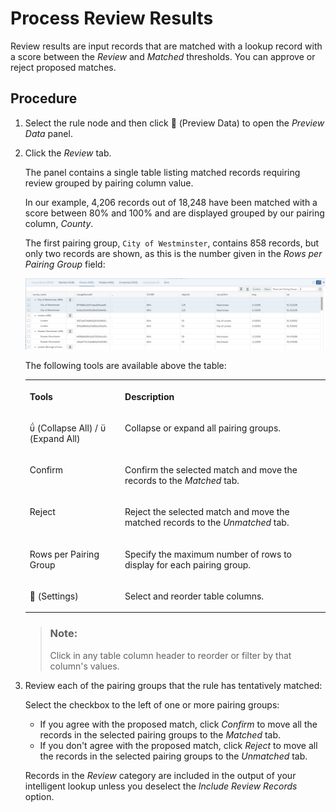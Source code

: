 <!-- loiodc05926d63674b45b55168d06858fdfa -->

<link rel="stylesheet" type="text/css" href="css/sap-icons.css"/>

# Process Review Results

Review results are input records that are matched with a lookup record with a score between the *Review* and *Matched* thresholds. You can approve or reject proposed matches.



## Procedure

1.  Select the rule node and then click <span class="FPA-icons-V3"></span> \(Preview Data\) to open the *Preview Data* panel.

2.  Click the *Review* tab.

    The panel contains a single table listing matched records requiring review grouped by pairing column value.

    In our example, 4,206 records out of 18,248 have been matched with a score between 80% and 100% and are displayed grouped by our pairing column, *County*.

    The first pairing group, `City of Westminster`, contains 858 records, but only two records are shown, as this is the number given in the *Rows per Pairing Group* field:

    ![](images/IL_Results_-_Review_07f82ac.png)

    The following tools are available above the table:


    <table>
    <tr>
    <th valign="top">

    Tools
    
    </th>
    <th valign="top">

    Description
    
    </th>
    </tr>
    <tr>
    <td valign="top">
    
    <span class="SAP-icons-V5"></span> \(Collapse All\) / <span class="SAP-icons-V5"></span> \(Expand All\)
    
    </td>
    <td valign="top">
    
    Collapse or expand all pairing groups.
    
    </td>
    </tr>
    <tr>
    <td valign="top">
    
    Confirm
    
    </td>
    <td valign="top">
    
    Confirm the selected match and move the records to the *Matched* tab.
    
    </td>
    </tr>
    <tr>
    <td valign="top">
    
    Reject
    
    </td>
    <td valign="top">
    
    Reject the selected match and move the matched records to the *Unmatched* tab.
    
    </td>
    </tr>
    <tr>
    <td valign="top">
    
    Rows per Pairing Group
    
    </td>
    <td valign="top">
    
    Specify the maximum number of rows to display for each pairing group.
    
    </td>
    </tr>
    <tr>
    <td valign="top">
    
    <span class="FPA-icons-V3"></span> \(Settings\)
    
    </td>
    <td valign="top">
    
    Select and reorder table columns.
    
    </td>
    </tr>
    </table>
    
    > ### Note:  
    > Click in any table column header to reorder or filter by that column's values.

3.  Review each of the pairing groups that the rule has tentatively matched:

    Select the checkbox to the left of one or more pairing groups:

    -   If you agree with the proposed match, click *Confirm* to move all the records in the selected pairing groups to the *Matched* tab.
    -   If you don't agree with the proposed match, click *Reject* to move all the records in the selected pairing groups to the *Unmatched* tab.

    Records in the *Review* category are included in the output of your intelligent lookup unless you deselect the *Include Review Records* option.


